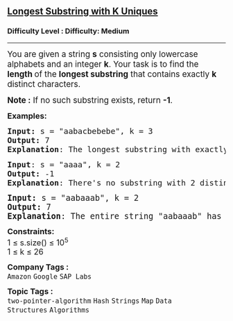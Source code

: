 <h2><a href="https://www.geeksforgeeks.org/problems/longest-k-unique-characters-substring0853/1?_gl=1*micz5z*_up*MQ..*_gs*MQ..&gclid=CjwKCAjwsZPDBhBWEiwADuO6y3q4iklUWA_6RnnPsh-pqyM4-hpSrCuIQTvLK0ebt2E8kqE1eBcBFhoCGh0QAvD_BwE&gbraid=0AAAAAC9yBkDJ2eZnBjwvPjGFQsoYMvbhc">Longest Substring with K Uniques</a></h2><h3>Difficulty Level : Difficulty: Medium</h3><hr><div class="problems_problem_content__Xm_eO"><p data-start="157" data-end="313"><span style="font-size: 14pt;">You are given a string <strong>s</strong> </span><span style="font-size: 18.6667px;">consisting only lowercase alphabets </span><span style="font-size: 14pt;">and an integer </span><strong style="font-size: 14pt;">k</strong><span style="font-size: 14pt;">. Your task is to find the <strong>length </strong>of the <strong>longest substring</strong> that contains exactly </span><strong style="font-size: 14pt;">k</strong><span style="font-size: 14pt;"> distinct characters.</span></p>
<p data-start="157" data-end="313"><span style="font-size: 14pt;"><span style="font-size: 14pt;"><strong>Note :</strong> If no such substring exists, return </span><strong style="font-size: 14pt;">-1</strong><span style="font-size: 14pt;">.&nbsp;</span></span></p>
<p><span style="font-size: 18px;"><strong>Examples:</strong></span></p>
<pre><span style="font-size: 18px;"><strong>Input: </strong>s = "aabacbebebe</span><span style="font-size: 18px;">", k = 3
<strong>Output:</strong> 7
<strong>Explanation</strong>: The longest substring with exactly 3 distinct characters is "cbebebe", which includes 'c', 'b', and 'e'.
</span></pre>
<pre><span style="font-size: 18px;"><strong>Input</strong>: s = "aaaa", k = 2
<strong>Output:</strong> -1
<strong>Explanation</strong>: There's no substring with 2 distinct characters.<br></span></pre>
<pre><span style="font-size: 14pt;"><strong>Input: </strong>s = "aabaaab", k = 2
<strong>Output:</strong> 7
<strong>Explanation</strong>: </span><span style="font-size: 14pt;">The entire string "aabaaab" has exactly 2 unique characters 'a' and 'b', making it the longest valid substring.</span></pre>
<p><span style="font-size: 18px;"><strong>Constraints:</strong><br>1 ≤ s.size() ≤ 10<sup>5</sup><br>1 ≤ k ≤ 26<br></span></p></div><p><span style=font-size:18px><strong>Company Tags : </strong><br><code>Amazon</code>&nbsp;<code>Google</code>&nbsp;<code>SAP Labs</code>&nbsp;<br><p><span style=font-size:18px><strong>Topic Tags : </strong><br><code>two-pointer-algorithm</code>&nbsp;<code>Hash</code>&nbsp;<code>Strings</code>&nbsp;<code>Map</code>&nbsp;<code>Data Structures</code>&nbsp;<code>Algorithms</code>&nbsp;
